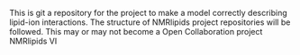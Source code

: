 This is git a repository for the project to make a model correctly describing lipid-ion interactions. The structure of NMRlipids project repositories will be followed. This may or may not become a Open Collaboration project NMRlipids VI
